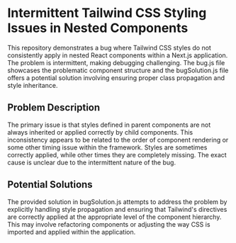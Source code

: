 # Intermittent Tailwind CSS Styling Issues in Nested Components

This repository demonstrates a bug where Tailwind CSS styles do not consistently apply in nested React components within a Next.js application. The problem is intermittent, making debugging challenging.  The bug.js file showcases the problematic component structure and the bugSolution.js file offers a potential solution involving ensuring proper class propagation and style inheritance.

## Problem Description

The primary issue is that styles defined in parent components are not always inherited or applied correctly by child components. This inconsistency appears to be related to the order of component rendering or some other timing issue within the framework.  Styles are sometimes correctly applied, while other times they are completely missing.  The exact cause is unclear due to the intermittent nature of the bug.

## Potential Solutions

The provided solution in bugSolution.js attempts to address the problem by explicitly handling style propagation and ensuring that Tailwind's directives are correctly applied at the appropriate level of the component hierarchy. This may involve refactoring components or adjusting the way CSS is imported and applied within the application.